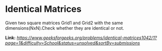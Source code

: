 # Identical Matrices
Given two square matrices Grid1 and Grid2 with the same dimensions(NxN).Check whether they are identical or not.  
  
**Link:** _https://www.geeksforgeeks.org/problems/identical-matrices1042/1?page=1&difficulty=School&status=unsolved&sortBy=submissions_
